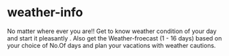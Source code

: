 # weather-info
No matter where ever you are!! Get to know weather condition of your day and start it pleasantly . Also get the Weather-froecast (1 - 16 days) based on your choice of No.Of days and plan your vacations with weather cautions.
